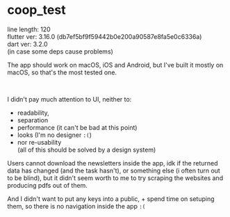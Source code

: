 # coop_test

line length: 120 \
flutter ver: 3.16.0 (db7ef5bf9f59442b0e200a90587e8fa5e0c6336a) \
dart ver: 3.2.0 \
(in case some deps cause problems)

The app should work on macOS, iOS and Android, but I've built it mostly on macOS, so that's the most tested one.

<br>

I didn't pay much attention to UI, neither to:
- readability,
- separation
- performance (it can't be bad at this point)
- looks (I'm no designer `:(`)
- nor re-usability\
(all of this should be solved by a design system) 

Users cannot download the newsletters inside the app, idk if the returned data has changed (and the task hasn't), or something else (i often turn out to be blind), but it didn't seem worth to me to try scraping the websites and producing pdfs out of them.   

And I didn't want to put any keys into a public, + spend time on setuping them, so there is no navigation inside the app `:(` 
